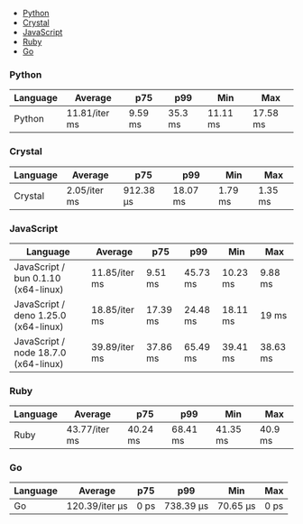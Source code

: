 <script src="https://cdn.jsdelivr.net/npm/apexcharts"></script>
- [Python](#console-python)
- [Crystal](#console-crystal)
- [JavaScript](#console-javascript)
- [Ruby](#console-ruby)
- [Go](#console-go)

### <a name="console-python">Python</a>

| Language | Average       | p75     | p99     | Min      | Max      |
| -------- | ------------- | ------- | ------- | -------- | -------- |
| Python   | 11.81/iter ms | 9.59 ms | 35.3 ms | 11.11 ms | 17.58 ms |


<div id="chart-33"></div>
<script>
new ApexCharts(document.querySelector('#chart-33'), {
                    chart: {
                        height: 320,
                        type: 'line',
                        toolbar: {
                            show: true,
                        },
                        animations: {
                            enabled: true,
                        },
                    },
                    series: [{"name":"Python","data":[0,0,0,0,0,0,0,0,0,0,0,0,0,0,0,0,0,0,11807321.449999997]}],
                    stroke: {
                        width: 1,
                        curve: "straight",
                    },
                    legend: {
                        show: true,
                        showForSingleSeries: true,
                        position: "bottom",
                    },
                    yaxis: {
                        labels: {
                            formatter: function (v) {
                    const time = v;
                    const locale = 'en-US';
                    const type = '/iter';

                    if (time < 1e0) return `${Number((time * 1e3).toFixed(2)).toLocaleString(locale)}${type} ps`;
  
                    if (time < 1e3) return `${Number(time.toFixed(2)).toLocaleString(locale)}${type} ns`;
                    if (time < 1e6) return `${Number((time / 1e3).toFixed(2)).toLocaleString(locale)}${type} µs`;
                    if (time < 1e9) return `${Number((time / 1e6).toFixed(2)).toLocaleString(locale)}${type} ms`;
                    if (time < 1e12) return `${Number((time / 1e9).toFixed(2)).toLocaleString(locale)}${type} s`;
                    if (time < 36e11) return `${Number((time / 60e9).toFixed(2)).toLocaleString(locale)}${type} m`;
                  
                    return `${Number((time / 36e11).toFixed(2)).toLocaleString(locale)}${type} h`;
                }
                        },
                        title: {
                            text: "time per iteration"
                        },
                    },
                    xaxis: {
                        categories: ["2e4a95b","478dc78","e031084","4e7c8d4","75f0959","4a91113","e0e3f5e","84993b0","456fb01","659c8b9","de35d11","1038a86","63a645f","af1a4a3","3933845","9663e12","ca114bf","222f025","5910ee7"],
                        labels: {
                            show: false,
                        },
                        tooltip: {
                            enabled: false,
                        },
                    },
                    plotOptions: {
                        bar: {
                            distributed: true
                        }
                    }
                }).render()
</script>

### <a name="console-crystal">Crystal</a>

| Language | Average      | p75       | p99      | Min     | Max     |
| -------- | ------------ | --------- | -------- | ------- | ------- |
| Crystal  | 2.05/iter ms | 912.38 µs | 18.07 ms | 1.79 ms | 1.35 ms |


<div id="chart-34"></div>
<script>
new ApexCharts(document.querySelector('#chart-34'), {
                    chart: {
                        height: 320,
                        type: 'line',
                        toolbar: {
                            show: true,
                        },
                        animations: {
                            enabled: true,
                        },
                    },
                    series: [{"name":"Crystal","data":[0,0,0,0,0,0,0,0,0,0,0,0,0,0,0,0,0,0,2047625.1699999992]}],
                    stroke: {
                        width: 1,
                        curve: "straight",
                    },
                    legend: {
                        show: true,
                        showForSingleSeries: true,
                        position: "bottom",
                    },
                    yaxis: {
                        labels: {
                            formatter: function (v) {
                    const time = v;
                    const locale = 'en-US';
                    const type = '/iter';

                    if (time < 1e0) return `${Number((time * 1e3).toFixed(2)).toLocaleString(locale)}${type} ps`;
  
                    if (time < 1e3) return `${Number(time.toFixed(2)).toLocaleString(locale)}${type} ns`;
                    if (time < 1e6) return `${Number((time / 1e3).toFixed(2)).toLocaleString(locale)}${type} µs`;
                    if (time < 1e9) return `${Number((time / 1e6).toFixed(2)).toLocaleString(locale)}${type} ms`;
                    if (time < 1e12) return `${Number((time / 1e9).toFixed(2)).toLocaleString(locale)}${type} s`;
                    if (time < 36e11) return `${Number((time / 60e9).toFixed(2)).toLocaleString(locale)}${type} m`;
                  
                    return `${Number((time / 36e11).toFixed(2)).toLocaleString(locale)}${type} h`;
                }
                        },
                        title: {
                            text: "time per iteration"
                        },
                    },
                    xaxis: {
                        categories: ["2e4a95b","478dc78","e031084","4e7c8d4","75f0959","4a91113","e0e3f5e","84993b0","456fb01","659c8b9","de35d11","1038a86","63a645f","af1a4a3","3933845","9663e12","ca114bf","222f025","5910ee7"],
                        labels: {
                            show: false,
                        },
                        tooltip: {
                            enabled: false,
                        },
                    },
                    plotOptions: {
                        bar: {
                            distributed: true
                        }
                    }
                }).render()
</script>

### <a name="console-javascript">JavaScript</a>

| Language                             | Average       | p75      | p99      | Min      | Max      |
| ------------------------------------ | ------------- | -------- | -------- | -------- | -------- |
| JavaScript / bun 0.1.10 (x64-linux)  | 11.85/iter ms | 9.51 ms  | 45.73 ms | 10.23 ms | 9.88 ms  |
| JavaScript / deno 1.25.0 (x64-linux) | 18.85/iter ms | 17.39 ms | 24.48 ms | 18.11 ms | 19 ms    |
| JavaScript / node 18.7.0 (x64-linux) | 39.89/iter ms | 37.86 ms | 65.49 ms | 39.41 ms | 38.63 ms |


<div id="chart-35"></div>
<script>
new ApexCharts(document.querySelector('#chart-35'), {
                    chart: {
                        height: 320,
                        type: 'line',
                        toolbar: {
                            show: true,
                        },
                        animations: {
                            enabled: true,
                        },
                    },
                    series: [{"name":"JavaScript / bun 0.1.10 (x64-linux)","data":[0,0,0,0,0,0,0,0,0,0,0,0,0,0,0,0,0,0,11845315.979999999]},{"name":"JavaScript / node 18.7.0 (x64-linux)","data":[0,0,0,0,0,0,0,0,0,0,0,0,0,0,0,0,0,0,39885454.85000001]},{"name":"JavaScript / deno 1.25.0 (x64-linux)","data":[0,0,0,0,0,0,0,0,0,0,0,0,0,0,0,0,0,0,18852604.19]}],
                    stroke: {
                        width: 1,
                        curve: "straight",
                    },
                    legend: {
                        show: true,
                        showForSingleSeries: true,
                        position: "bottom",
                    },
                    yaxis: {
                        labels: {
                            formatter: function (v) {
                    const time = v;
                    const locale = 'en-US';
                    const type = '/iter';

                    if (time < 1e0) return `${Number((time * 1e3).toFixed(2)).toLocaleString(locale)}${type} ps`;
  
                    if (time < 1e3) return `${Number(time.toFixed(2)).toLocaleString(locale)}${type} ns`;
                    if (time < 1e6) return `${Number((time / 1e3).toFixed(2)).toLocaleString(locale)}${type} µs`;
                    if (time < 1e9) return `${Number((time / 1e6).toFixed(2)).toLocaleString(locale)}${type} ms`;
                    if (time < 1e12) return `${Number((time / 1e9).toFixed(2)).toLocaleString(locale)}${type} s`;
                    if (time < 36e11) return `${Number((time / 60e9).toFixed(2)).toLocaleString(locale)}${type} m`;
                  
                    return `${Number((time / 36e11).toFixed(2)).toLocaleString(locale)}${type} h`;
                }
                        },
                        title: {
                            text: "time per iteration"
                        },
                    },
                    xaxis: {
                        categories: ["2e4a95b","478dc78","e031084","4e7c8d4","75f0959","4a91113","e0e3f5e","84993b0","456fb01","659c8b9","de35d11","1038a86","63a645f","af1a4a3","3933845","9663e12","ca114bf","222f025","5910ee7"],
                        labels: {
                            show: false,
                        },
                        tooltip: {
                            enabled: false,
                        },
                    },
                    plotOptions: {
                        bar: {
                            distributed: true
                        }
                    }
                }).render()
</script>

### <a name="console-ruby">Ruby</a>

| Language | Average       | p75      | p99      | Min      | Max     |
| -------- | ------------- | -------- | -------- | -------- | ------- |
| Ruby     | 43.77/iter ms | 40.24 ms | 68.41 ms | 41.35 ms | 40.9 ms |


<div id="chart-36"></div>
<script>
new ApexCharts(document.querySelector('#chart-36'), {
                    chart: {
                        height: 320,
                        type: 'line',
                        toolbar: {
                            show: true,
                        },
                        animations: {
                            enabled: true,
                        },
                    },
                    series: [{"name":"Ruby","data":[0,0,0,0,0,0,0,0,0,0,0,0,0,0,0,0,0,0,43771880.18999998]}],
                    stroke: {
                        width: 1,
                        curve: "straight",
                    },
                    legend: {
                        show: true,
                        showForSingleSeries: true,
                        position: "bottom",
                    },
                    yaxis: {
                        labels: {
                            formatter: function (v) {
                    const time = v;
                    const locale = 'en-US';
                    const type = '/iter';

                    if (time < 1e0) return `${Number((time * 1e3).toFixed(2)).toLocaleString(locale)}${type} ps`;
  
                    if (time < 1e3) return `${Number(time.toFixed(2)).toLocaleString(locale)}${type} ns`;
                    if (time < 1e6) return `${Number((time / 1e3).toFixed(2)).toLocaleString(locale)}${type} µs`;
                    if (time < 1e9) return `${Number((time / 1e6).toFixed(2)).toLocaleString(locale)}${type} ms`;
                    if (time < 1e12) return `${Number((time / 1e9).toFixed(2)).toLocaleString(locale)}${type} s`;
                    if (time < 36e11) return `${Number((time / 60e9).toFixed(2)).toLocaleString(locale)}${type} m`;
                  
                    return `${Number((time / 36e11).toFixed(2)).toLocaleString(locale)}${type} h`;
                }
                        },
                        title: {
                            text: "time per iteration"
                        },
                    },
                    xaxis: {
                        categories: ["2e4a95b","478dc78","e031084","4e7c8d4","75f0959","4a91113","e0e3f5e","84993b0","456fb01","659c8b9","de35d11","1038a86","63a645f","af1a4a3","3933845","9663e12","ca114bf","222f025","5910ee7"],
                        labels: {
                            show: false,
                        },
                        tooltip: {
                            enabled: false,
                        },
                    },
                    plotOptions: {
                        bar: {
                            distributed: true
                        }
                    }
                }).render()
</script>

### <a name="console-go">Go</a>

| Language | Average        | p75  | p99       | Min      | Max  |
| -------- | -------------- | ---- | --------- | -------- | ---- |
| Go       | 120.39/iter µs | 0 ps | 738.39 µs | 70.65 µs | 0 ps |


<div id="chart-37"></div>
<script>
new ApexCharts(document.querySelector('#chart-37'), {
                    chart: {
                        height: 320,
                        type: 'line',
                        toolbar: {
                            show: true,
                        },
                        animations: {
                            enabled: true,
                        },
                    },
                    series: [{"name":"Go","data":[0,0,0,0,0,0,0,0,0,0,0,0,0,0,0,0,0,0,120386.69120000032]}],
                    stroke: {
                        width: 1,
                        curve: "straight",
                    },
                    legend: {
                        show: true,
                        showForSingleSeries: true,
                        position: "bottom",
                    },
                    yaxis: {
                        labels: {
                            formatter: function (v) {
                    const time = v;
                    const locale = 'en-US';
                    const type = '/iter';

                    if (time < 1e0) return `${Number((time * 1e3).toFixed(2)).toLocaleString(locale)}${type} ps`;
  
                    if (time < 1e3) return `${Number(time.toFixed(2)).toLocaleString(locale)}${type} ns`;
                    if (time < 1e6) return `${Number((time / 1e3).toFixed(2)).toLocaleString(locale)}${type} µs`;
                    if (time < 1e9) return `${Number((time / 1e6).toFixed(2)).toLocaleString(locale)}${type} ms`;
                    if (time < 1e12) return `${Number((time / 1e9).toFixed(2)).toLocaleString(locale)}${type} s`;
                    if (time < 36e11) return `${Number((time / 60e9).toFixed(2)).toLocaleString(locale)}${type} m`;
                  
                    return `${Number((time / 36e11).toFixed(2)).toLocaleString(locale)}${type} h`;
                }
                        },
                        title: {
                            text: "time per iteration"
                        },
                    },
                    xaxis: {
                        categories: ["2e4a95b","478dc78","e031084","4e7c8d4","75f0959","4a91113","e0e3f5e","84993b0","456fb01","659c8b9","de35d11","1038a86","63a645f","af1a4a3","3933845","9663e12","ca114bf","222f025","5910ee7"],
                        labels: {
                            show: false,
                        },
                        tooltip: {
                            enabled: false,
                        },
                    },
                    plotOptions: {
                        bar: {
                            distributed: true
                        }
                    }
                }).render()
</script>

